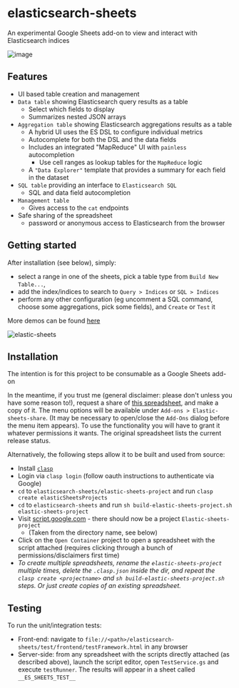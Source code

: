 # elasticsearch-sheets
An experimental Google Sheets add-on to view and interact with Elasticsearch indices

![image](https://user-images.githubusercontent.com/17573856/55036844-39af9900-4ff2-11e9-9f39-1edcf0abc3e1.png)

## Features

* UI based table creation and management
* `Data table` showing Elasticsearch query results as a table
  * Select which fields to display
  * Summarizes nested JSON arrays
* `Aggregation table` showing Elasticsearch aggregations results as a table
   * A hybrid UI uses the ES DSL to configure individual metrics
   * Autocomplete for both the DSL and the data fields
   * Includes an integrated "MapReduce" UI with `painless` autocompletion
      * Use cell ranges as lookup tables for the `MapReduce` logic
   * A `"Data Explorer"` template that provides a summary for each field in the dataset
* `SQL table` providing an interface to `Elasticsearch SQL`
   * SQL and data field autocompletion
* `Management table`
   * Gives access to the `cat` endpoints
* Safe sharing of the spreadsheet
   * password or anonymous access to Elasticsearch from the browser

## Getting started

After installation (see below), simply:
* select a range in one of the sheets, pick a table type from `Build New Table...`,
* add the index/indices to search to `Query > Indices` or `SQL > Indices`
* perform any other configuration (eg uncomment a SQL command, choose some aggregations, pick some fields), and `Create` or `Test` it

More demos can be found [here](https://github.com/Alex-At-Home/elasticsearch-sheets/blob/master/Demos.md)

![elastic-sheets](https://user-images.githubusercontent.com/17573856/55447647-8e26bb80-5592-11e9-81e9-335d59d43879.gif)

## Installation

The intention is for this project to be consumable as a Google Sheets add-on

In the meantime, if you trust me (general disclaimer: please don't unless you have some reason to!), request a share of [this spreadsheet](https://docs.google.com/spreadsheets/d/1b-6Ut21fmGHNdUWLtmJNRZkRiOBOjFNaMyYBxae4dyk/edit#gid=0), and make a copy of it.
The menu options will be available under `Add-ons > Elastic-sheets-share`.
(It may be necessary to open/close the `Add-Ons` dialog before the menu item appears).
To use the functionality you will have to grant it whatever permissions it wants. The original spreadsheet lists the current release status.

Alternatively, the following steps allow it to be built and used from source:
* Install [`clasp`](https://developers.google.com/apps-script/guides/clasp)
* Login via `clasp login` (follow oauth instructions to authenticate via Google)
* `cd` to `elasticsearch-sheets/elastic-sheets-project` and run `clasp create elasticSheetsProjects`
* `cd` to `elasticsearch-sheets` and run `sh build-elastic-sheets-project.sh elastic-sheets-project`
* Visit [script.google.com](https://script.google.com) - there should now be a project `Elastic-sheets-project`
   * (Taken from the directory name, see below)
* Click on the `Open Container` project to open a spreadsheet with the script attached (requires clicking through a bunch of permissions/disclaimers first time)
* _To create multiple spreadsheets, rename the `elastic-sheets-project` multiple times, delete the `.clasp.json` inside the dir, and repeat the `clasp create <projectname>` and `sh build-elastic-sheets-project.sh` steps. Or just create copies of an existing spreadsheet._

## Testing

To run the unit/integration tests:
* Front-end: navigate to `file://<path>/elasticsearch-sheets/test/frontend/testFramework.html`
  in any browser
* Server-side: from any spreadsheet with the scripts directly attached (as described above),
  launch the script editor, open `TestService.gs` and execute `testRunner`.
  The results will appear in a sheet called `__ES_SHEETS_TEST__`
